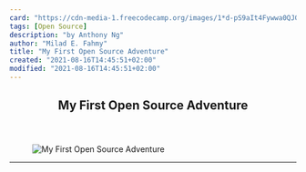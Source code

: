 ```yaml
---
card: "https://cdn-media-1.freecodecamp.org/images/1*d-pS9aIt4Fywwa0QJGgCvg.jpeg"
tags: [Open Source]
description: "by Anthony Ng"
author: "Milad E. Fahmy"
title: "My First Open Source Adventure"
created: "2021-08-16T14:45:51+02:00"
modified: "2021-08-16T14:45:51+02:00"
---
```

<div class="site-wrapper">
<main id="site-main" class="site-main outer">
<div class="inner">
<article class="post-full post tag-open-source tag-web-development tag-programming tag-life-lessons tag-tech ">
<header class="post-full-header">
<h1 class="post-full-title">My First Open Source Adventure</h1>
</header>
<figure class="post-full-image">
<picture>
<source media="(max-width: 700px)" sizes="1px" srcset="data:image/gif;base64,R0lGODlhAQABAIAAAAAAAP///yH5BAEAAAAALAAAAAABAAEAAAIBRAA7 1w">
<source media="(min-width: 701px)" sizes="(max-width: 800px) 400px,
(max-width: 1170px) 700px,
1400px" srcset="https://cdn-media-1.freecodecamp.org/images/1*d-pS9aIt4Fywwa0QJGgCvg.jpeg 300w,
https://cdn-media-1.freecodecamp.org/images/1*d-pS9aIt4Fywwa0QJGgCvg.jpeg 600w,
https://cdn-media-1.freecodecamp.org/images/1*d-pS9aIt4Fywwa0QJGgCvg.jpeg 1000w,
https://cdn-media-1.freecodecamp.org/images/1*d-pS9aIt4Fywwa0QJGgCvg.jpeg 2000w">
<img onerror="this.style.display='none'" src="https://cdn-media-1.freecodecamp.org/images/1*d-pS9aIt4Fywwa0QJGgCvg.jpeg" alt="My First Open Source Adventure">
</picture>
</figure>
<section class="post-full-content">
<div class="post-content medium-migrated-article">
</div>
<hr>
</section>
</article>
</div>
</main>
</div>
<!-- Google Tag Manager (noscript) -->
<!-- End Google Tag Manager (noscript) -->
